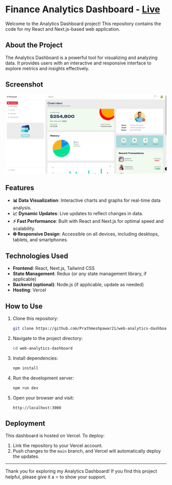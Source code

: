 # Finance Analytics Dashboard - [Live](https://mini-analytics-dashboard.netlify.app/)

Welcome to the Analytics Dashboard project! This repository contains the code for my React and Next.js-based web application.

## About the Project

The Analytics Dashboard is a powerful tool for visualizing and analyzing data. It provides users with an interactive and responsive interface to explore metrics and insights effectively.

## Screenshot

![Analytics Dashboard Screenshot](./images/finance.png)

## Features

- **📊 Data Visualization**: Interactive charts and graphs for real-time data analysis.
- **📈 Dynamic Updates**: Live updates to reflect changes in data.
- **⚡ Fast Performance**: Built with React and Next.js for optimal speed and scalability.
- **🌐 Responsive Design**: Accessible on all devices, including desktops, tablets, and smartphones.

## Technologies Used

- **Frontend**: React, Next.js, Tailwind CSS
- **State Management**: Redux (or any state management library, if applicable)
- **Backend (optional)**: Node.js (if applicable, update as needed)
- **Hosting**: Vercel

## How to Use

1. Clone this repository:
   ```bash
   git clone https://github.com/Prathmeshpawar21/web-analytics-dashboard.git
   ```
2. Navigate to the project directory:
   ```bash
   cd web-analytics-dashboard
   ```
3. Install dependencies:
   ```bash
   npm install
   ```
4. Run the development server:
   ```bash
   npm run dev
   ```
5. Open your browser and visit:
   ```
   http://localhost:3000
   ```

## Deployment

This dashboard is hosted on Vercel. To deploy:
1. Link the repository to your Vercel account.
2. Push changes to the `main` branch, and Vercel will automatically deploy the updates.

---

Thank you for exploring my Analytics Dashboard! If you find this project helpful, please give it a ⭐ to show your support.
